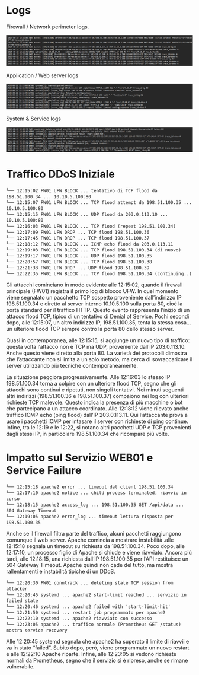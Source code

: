 
# Logs
Firewall / Network perimeter logs.

![ ](../image/8a.png)

Application / Web server logs

![ ](../image/8b.png)

System & Service logs

![ ](../image/8c.png)


# Traffico DDoS Iniziale
```
└── 12:15:02 FW01 UFW BLOCK ... tentativo di TCP flood da 198.51.100.34 ... 10.10.5.100:80
└── 12:15:07 FW01 UFW BLOCK ... TCP flood attempt da 198.51.100.35 ... 10.10.5.100:80
└── 12:15:15 FW01 UFW BLOCK ... UDP flood da 203.0.113.10 ... 10.10.5.100:80
└── 12:16:03 FW01 UFW BLOCK ... TCP flood (repeat 198.51.100.34)
└── 12:17:09 FW01 UFW DROP ... TCP flood 198.51.100.36
└── 12:17:45 FW01 UFW DROP ... TCP flood 198.51.100.37
└── 12:18:12 FW01 UFW BLOCK ... ICMP echo flood da 203.0.113.11
└── 12:19:03 FW01 UFW BLOCK ... TCP flood 198.51.100.34 (di nuovo)
└── 12:19:17 FW01 UFW BLOCK ... UDP flood 198.51.100.35
└── 12:20:57 FW01 UFW BLOCK ... TCP flood 198.51.100.38
└── 12:21:33 FW01 UFW DROP ... UDP flood 198.51.100.39
└── 12:22:35 FW01 UFW BLOCK ... TCP flood 198.51.100.34 (continuing..)
```
Gli attacchi cominciano in modo evidente alle 12:15:02, quando il firewall principale (FW01) registra il primo log di blocco UFW. In quel momento viene segnalato un pacchetto TCP sospetto proveniente dall’indirizzo IP 198.51.100.34 e diretto al server interno 10.10.5.100 sulla porta 80, cioè la porta standard per il traffico HTTP. Questo evento rappresenta l’inizio di un attacco flood TCP, tipico di un tentativo di Denial of Service.
Pochi secondi dopo, alle 12:15:07, un altro indirizzo IP, 198.51.100.35, tenta la stessa cosa... un ulteriore flood TCP sempre contro la porta 80 dello stesso server. 

Quasi in contemporanea, alle 12:15:15, si aggiunge un nuovo tipo di traffico: questa volta l’attacco non è TCP ma UDP, proveniente dall’IP 203.0.113.10. Anche questo viene diretto alla porta 80. La varietà dei protocolli dimostra che l’attaccante non si limita a un solo metodo, ma cerca di sovraccaricare il server utilizzando più tecniche contemporaneamente.

La situazione peggiora progressivamente. Alle 12:16:03 lo stesso IP 198.51.100.34 torna a colpire con un ulteriore flood TCP, segno che gli attacchi sono continui e ripetuti, non singoli tentativi. Nei minuti seguenti altri indirizzi (198.51.100.36 e 198.51.100.37) compaiono nei log con ulteriori richieste TCP malevole. Questo indica la presenza di più macchine o bot che partecipano a un attacco coordinato.
Alle 12:18:12 viene rilevato anche traffico ICMP echo (ping flood) dall’IP 203.0.113.11. Qui l’attaccante prova a usare i pacchetti ICMP per intasare il server con richieste di ping continue. Infine, tra le 12:19 e le 12:22, si notano altri pacchetti UDP e TCP provenienti dagli stessi IP, in particolare 198.51.100.34 che ricompare più volte.


# Impatto sul Servizio WEB01 e Service Failure
```
└── 12:15:18 apache2 error ... timeout dal client 198.51.100.34
└── 12:17:10 apache2 notice ... child process terminated, riavvio in corso
└── 12:18:15 apache2 access_log ... 198.51.100.35 GET /api/data ... 504 Gateway Timeout
└── 12:19:05 apache2 error_log ... timeout lettura risposta per 198.51.100.35
```

Anche se il firewall filtra parte del traffico, alcuni pacchetti raggiungono comunque il web server. Apache comincia a mostrare instabilità .alle 12:15:18 segnala un timeout su richiesta da 198.51.100.34. Poco dopo, alle 12:17:10, un processo figlio di Apache si chiude e viene riavviato. Ancora più tardi, alle 12:18:15, una richiesta dall’IP 198.51.100.35 per l’API restituisce un 504 Gateway Timeout. Apache quindi non cade del tutto, ma mostra rallentamenti e instabilità tipiche di un DDoS.
```
└── 12:20:30 FW01 conntrack ... deleting stale TCP session from attacker
└── 12:20:45 systemd ... apache2 start-limit reached ... servizio in failed state
└── 12:20:46 systemd ... apache2 failed with 'start-limit-hit'
└── 12:21:50 systemd ... restart job programmato per apache2
└── 12:22:10 systemd ... apache2 riavviato con successo
└── 12:23:05 apache2 ... traffico normale (Prometheus GET /status) mostra service recovery
```

Alle 12:20:45 systemd segnala che apache2 ha superato il limite di riavvii e va in stato “failed”. Subito dopo, però, viene programmato un nuovo restart e alle 12:22:10 Apache riparte. Infine, alle 12:23:05 si vedono richieste normali da Prometheus, segno che il servizio si è ripreso, anche se rimane vulnerabile.

